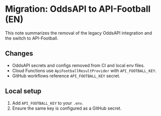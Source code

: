 # Migration: OddsAPI to API-Football (EN)

This note summarizes the removal of the legacy OddsAPI integration and the switch to API-Football.

## Changes
- OddsAPI secrets and configs removed from CI and local env files.
- Cloud Functions use `ApiFootballResultProvider` with `API_FOOTBALL_KEY`.
- GitHub workflows reference `API_FOOTBALL_KEY` secret.

## Local setup
1. Add `API_FOOTBALL_KEY` to your `.env`.
2. Ensure the same key is configured as a GitHub secret.
